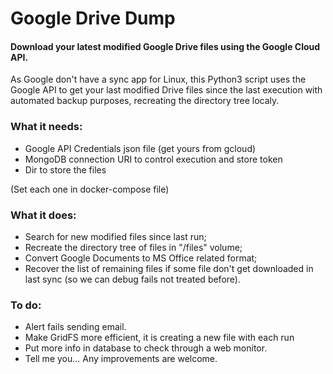 # Google Drive Dump
#### Download your latest modified Google Drive files using the Google Cloud API.

As Google don't have a sync app for Linux, this Python3 script uses the Google API to get your last modified Drive files since the last execution with automated backup purposes, recreating the directory tree localy.

### What it needs:
- Google API Credentials json file (get yours from gcloud)
- MongoDB connection URI to control execution and store token
- Dir to store the files

(Set each one in docker-compose file)

### What it does:
- Search for new modified files since last run;
- Recreate the directory tree of files in "/files" volume;
- Convert Google Documents to MS Office related format;
- Recover the list of remaining files if some file don't get downloaded in last sync (so we can debug fails not treated before).

### To do:
- Alert fails sending email.
- Make GridFS more efficient, it is creating a new file with each run
- Put more info in database to check through a web monitor.
- Tell me you... Any improvements are welcome.
